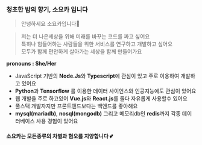 ### 청초한 밤의 향기, 소요카 입니다

> 안녕하세요 소요카입니다👋

> 저는 더 나은세상을 위해 미래를 바꾸는 코드를 짜고 싶어요<br/> 특히나 힘들어하는 사람들을 위한 서비스를 연구하고 개발하고 싶어요<br/>모두가 함께 편안하게 살아가는 세상을 함께 만들어가요

**pronouns : She/Her**

* JavaScript 기반의 **Node.Js**와 **Typescript**에 관심이 있고 주로 이용하여 개발하고 있어요
* **Python**과 **Tensorflow** 를 이용한 데이터 사이언스와 인공지능에도 관심이 있어요
* 웹 개발을 주로 하고있어 **Vue.js**와 **React.js**를 둘다 자유롭게 사용할수 있어요
* 풀스택 개발자지만 프론트앤드보다는 백앤드를 좋아해요
* **mysql(mariadb)**, **nosql(mongodb)** 그리고 메모리db인 **redis**까지 각종 데이터베이스 사용 경험이 있어요

#### 소요카는 모든종류의 차별과 혐오를 지양합니다 💕

 
